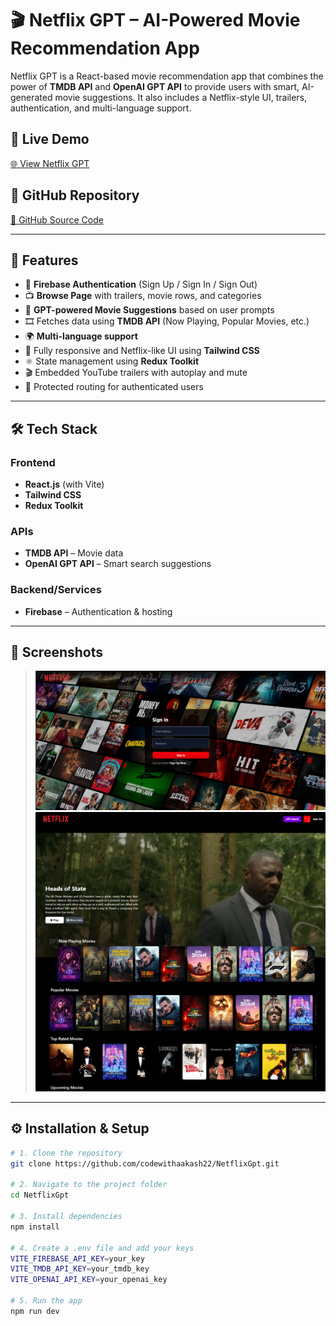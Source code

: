 # 🎬 Netflix GPT – AI-Powered Movie Recommendation App

Netflix GPT is a React-based movie recommendation app that combines the power of **TMDB API** and **OpenAI GPT API** to provide users with smart, AI-generated movie suggestions. It also includes a Netflix-style UI, trailers, authentication, and multi-language support.

## 🔗 Live Demo
[🌐 View Netflix GPT](https://netflixgpt-a6707.web.app/)

## 📁 GitHub Repository
[📂 GitHub Source Code](https://github.com/codewithaakash22/NetflixGpt)

---

## 🚀 Features

- 🔐 **Firebase Authentication** (Sign Up / Sign In / Sign Out)
- 📺 **Browse Page** with trailers, movie rows, and categories
- 🤖 **GPT-powered Movie Suggestions** based on user prompts
- 🎞️ Fetches data using **TMDB API** (Now Playing, Popular Movies, etc.)
- 🌍 **Multi-language support**
- 📱 Fully responsive and Netflix-like UI using **Tailwind CSS**
- ⚛️ State management using **Redux Toolkit**
- 🎬 Embedded YouTube trailers with autoplay and mute
- 🔄 Protected routing for authenticated users

---

## 🛠️ Tech Stack

### Frontend
- **React.js** (with Vite)
- **Tailwind CSS**
- **Redux Toolkit**

### APIs
- **TMDB API** – Movie data
- **OpenAI GPT API** – Smart search suggestions

### Backend/Services
- **Firebase** – Authentication & hosting

---

## 📸 Screenshots

> ![alt text](image.png)
> ![alt text](image-1.png)

---

## ⚙️ Installation & Setup

```bash
# 1. Clone the repository
git clone https://github.com/codewithaakash22/NetflixGpt.git

# 2. Navigate to the project folder
cd NetflixGpt

# 3. Install dependencies
npm install

# 4. Create a .env file and add your keys
VITE_FIREBASE_API_KEY=your_key
VITE_TMDB_API_KEY=your_tmdb_key
VITE_OPENAI_API_KEY=your_openai_key

# 5. Run the app
npm run dev
